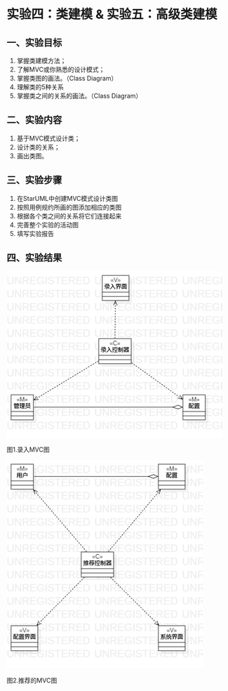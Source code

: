 # 实验四：类建模 & 实验五：高级类建模

## 一、实验目标
1. 掌握类建模方法；
2. 了解MVC或你熟悉的设计模式；
3. 掌握类图的画法。（Class Diagram）
4. 理解类的5种关系
5. 掌握类之间的关系的画法。（Class Diagram）


## 二、实验内容
1. 基于MVC模式设计类；
2. 设计类的关系；
3. 画出类图。

## 三、实验步骤
1. 在StarUML中创建MVC模式设计类图
2. 按照用例规约所画的图添加相应的类图
3. 根据各个类之间的关系将它们连接起来
4. 完善整个实验的活动图
5. 填写实验报告


## 四、实验结果

 ![类图](./lab4_ClassDiagram1.jpg)
 
 图1.录入MVC图

 ![类图](./lab4_ClassDiagram2.jpg)
 
 图2.推荐的MVC图
